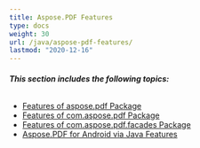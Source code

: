 ```yaml
---
title: Aspose.PDF Features
type: docs
weight: 30
url: /java/aspose-pdf-features/
lastmod: "2020-12-16"
---
```


###### **This section includes the following topics:**
- [Features of aspose.pdf Package](/pdf/java/features-of-aspose-pdf-package/)
- [Features of com.aspose.pdf Package](/pdf/java/features-of-com-aspose-pdf-package/)
- [Features of com.aspose.pdf.facades Package](/pdf/java/features-of-com-aspose-pdf-facades-package/)
- [Aspose.PDF for Android via Java Features](/pdf/java/aspose-pdf-for-android-via-java-features/)
